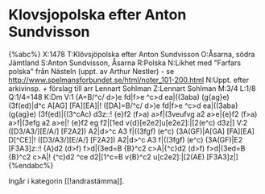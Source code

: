 # Klovsjopolska efter Anton Sundvisson

{%abc%}
X:1478
T:Klövsjöpolska efter Anton Sundvisson
O:Åsarna, södra Jämtland
S:Anton Sundvisson, Åsarna
R:Polska
N:Likhet med "Farfars polska" från Nästeln (uppt. av Arthur Nestler) - se http://www.spelmansforbundet.se/html/noter_101-200.html
N:Uppt. efter arkivinsp. + förslag till arr Lennart Sohlman
Z:Lennart Sohlman
M:3/4
L:1/8
Q:1/4=148
K:Dm
V:1
(A=B/^c/ d>)e fd|f>e ^c>d ea|((3aba) (g{ag}e) (3f(ed)|d^c A[AG] [FA][EA]|!
([DA]=B/^c/ d>)e fd|f>e ^c>d ea|((3aba) (g{ag}e) (3f(ed)|((3^cAc) d3z::!
{e}f2 (f>a) a>f|(3veufvg a2 a>e|{e}f2 (f>a) a>f|(3efg a2 a>e|!
{e}f2 eg f2|[1ed v{d}[e2e2]u[e2e2]:|[2(e^c) d3z|]
V:2
([D3/A3/][E/A/] [F2A2]) A2|d>^c A3 f|((3fgf) (e^c) (3A(GF)|A[GA] [FA][EA] D[^CE]|!
([D3/A3/][E/A/] [F2A2]) A2|d>^c A3 f|((3fgf) (e^c) (3A(GF)|E2 [F3A3]z::!
{A}d2 (d>f) f>d|(3ed=B {B}^c2 c>A|{^c}d2 (d>f) f>d|(3ed=B {B}^c2 c>A|!
{^c}d2 ^ce d2|[1^c=B v{B}^c2 u[c2e2]:|[2(AE) [F3A3]z|]
{%endabc%}

Ingår i kategorin [[!andrastämma]].

